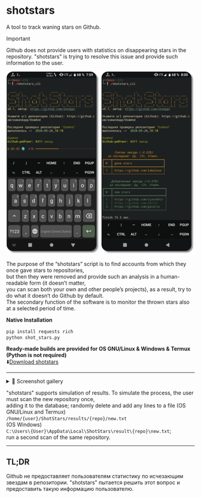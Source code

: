 # shotstars
A tool to track waning stars on Github.  

> [!IMPORTANT]  
>Github does not provide users with statistics on disappearing stars in the repository. "shotstars" is trying to resolve this issue and provide such information to the user.  

<img src="https://raw.githubusercontent.com/snooppr/shotstars/main/images/Termux%20logo.png" />

The purpose of the “shotstars” script is to find accounts from which they once gave stars to repositories,  
but then they were removed and provide such an analysis in a human-readable form (it doesn’t matter,  
you can scan both your own and other people’s projects), as a result, try to do what it doesn’t do Github by default.  
The secondary function of the software is to monitor the thrown stars also at a selected period of time.  

**Native Installation**  
```
pip install requests rich
python shot_stars.py
```

**Ready-made builds are provided for OS GNU/Linux & Windows & Termux (Python is not required)**  
⬇️[Download shotstars](https://github.com/snooppr/shotstars/releases "download a ready-made assembly for Windows; GNU/Linux or Termux")  

 ---

<details>
<summary> 🔵 Screenshot gallery</summary>  

### 1. shotstars for windows 7  
<img src="https://raw.githubusercontent.com/snooppr/shotstars/main/images/shotstars%20Win.png" />  

 ---

### 2. shotstars for GNU/Linux  
<img src="https://raw.githubusercontent.com/snooppr/shotstars/main/images/shotstars%20Linux.gif" />  

 ---

### 3. shotstars for Termux html report  
<img src="https://raw.githubusercontent.com/snooppr/shotstars/main/images/html%20report.png" />  

 ---

</details>

"shotstars" supports simulation of results. To simulate the process, the user must scan the new repository once,   
adding it to the database; randomly delete and add any lines to a file (OS GNU/Linux and Termux)  
`/home/{user}/ShotStars/results/{repo}/new.txt`  
(OS Windows)  
`C:\Users\{User}\AppData\Local\ShotStars\result\{repo}\new.txt`;  
run a second scan of the same repository.  

 ---

## TL;DR  
Github не предоставляет пользователям статистику по исчезающим звездам в репозитории. "shotstars" пытается решить этот вопрос и предоставить такую информацию пользователю.
